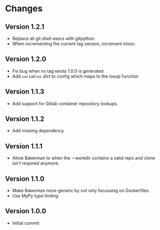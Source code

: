 # Changes

## Version 1.2.1

- Replace all git shell execs with gitpython
- When incrementing the current tag version, increment minor.

## Version 1.2.0

- Fix bug when no tag exists 1.0.0 is generated
- Add `variables` dict to config which maps to the looup function

## Version 1.1.3

- Add support for Gitlab container repository lookups.

## Version 1.1.2

- Add missing dependency

## Version 1.1.1

- Allow Bakerman to when the --workdir contains a valid repo and clone isn't
  required anymore.

## Version 1.1.0

- Make Bakerman more generic by not only focussing on Dockerfiles.
- Use MyPy type hinting

## Version 1.0.0

- Initial commit

